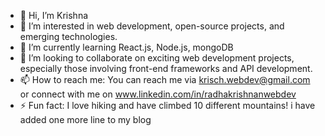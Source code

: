 - 👋 Hi, I’m Krishna
- 👀 I’m interested in web development, open-source projects, and emerging technologies.
- 🌱 I’m currently learning React.js, Node.js, mongoDB
- 💞️ I’m looking to collaborate on exciting web development projects, especially those involving front-end frameworks and API development.
- 📫 How to reach me: You can reach me via krisch.webdev@gmail.com or connect with me on www.linkedin.com/in/radhakrishnanwebdev
- ⚡ Fun fact: I love hiking and have climbed 10 different mountains!
  i have added one more line to my blog
